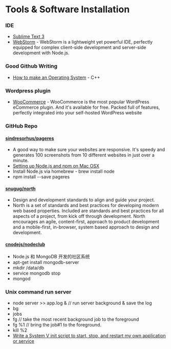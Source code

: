 Tools & Software Installation
=========

### IDE

* [Sublime Text 3](http://www.sublimetext.com/3)
* [WebStorm](http://www.jetbrains.com/webstorm/) - WebStorm is a lightweight yet powerful IDE, perfectly equipped for complex client-side development and server-side development with Node.js.

### Good Github Writing

* [How to make an Operating System](https://www.gitbook.com/book/samypesse/how-to-create-an-operating-system/details) - C++


### Wordpress plugin
* [WooCommerce](http://www.woothemes.com/woocommerce/) - WooCommerce is the most popular WordPress eCommerce plugin. And it's available for free. Packed full of features, perfectly integrated into your self-hosted WordPress website


### GitHub Repo

#### [sindresorhus/pageres](https://github.com/sindresorhus/pageres)

* A good way to make sure your websites are responsive. It's speedy and generates 100 screenshots from 10 different websites in just over a minute.
* [Setting up Node.js and npm on Mac OSX](http://shapeshed.com/setting-up-nodejs-and-npm-on-mac-osx/)
* Install Node.js via homebrew - brew install node
* npm install --save pageres

#### [snugug/north](https://github.com/Snugug/north)

* Design and development standards to align and guide your project.
* North is a set of standards and best practices for developing modern web based properties. Included are standards and best practices for all aspects of a project, from kick off through development. North encourages an agile, content-first, approach to product development and a mobile-first, in-browser, system based approach to design and development.

#### [cnodejs/nodeclub](https://github.com/cnodejs/nodeclub)

* Node.js 和 MongoDB 开发的社区系统
* apt-get install mongodb-server
* mkdir /data/db 
* service mongodb stop
* mongod


### Unix command run server

* node server >> app.log &  // run server background & save the log 
* bg
* jobs
* fg  //  take the most recent background job to the foreground
* fg %1  // bring the job#1 to the foreground.
* kill %2
* [Write a System V init script to start, stop, and restart my own application or service](http://www.cyberciti.biz/tips/linux-write-sys-v-init-script-to-start-stop-service.html)

